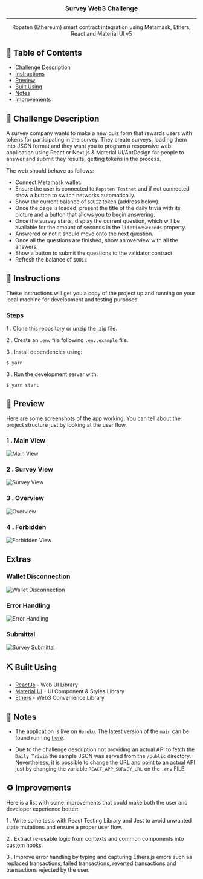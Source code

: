 <h3 align="center">Survey Web3 Challenge</h3>

---

<p align="center"> Ropsten (Ethereum) smart contract integration using Metamask, Ethers, React and Material UI v5
    <br> 
</p>

## 📝 Table of Contents

-   [Challenge Description](#description)
-   [Instructions](#instructions)
-   [Preview](#preview)
-   [Built Using](#built_using)
-   [Notes](#notes)
-   [Improvements](#improvements)

## 🧐 Challenge Description <a name = "description"></a>

A survey company wants to make a new quiz form that rewards users with tokens for
participating in the survey. They create surveys, loading them into JSON format and they want you to program a responsive web application using React or Next.js & Material UI/AntDesign for people to answer and submit they results, getting tokens in the process.

The web should behave as follows:

-   Connect Metamask wallet.
-   Ensure the user is connected to `Ropsten Testnet` and if not connected show a button to switch networks automatically.
-   Show the current balance of `$QUIZ` token (address below).
-   Once the page is loaded, present the title of the daily trivia with its picture and
    a button that allows you to begin answering.
-   Once the survey starts, display the current question, which will be available for
    the amount of seconds in the `lifetimeSeconds` property.
-   Answered or not it should move onto the next question.
-   Once all the questions are finished, show an overview with all the answers.
-   Show a button to submit the questions to the validator contract
-   Refresh the balance of `$QUIZ`

## 🏁 Instructions <a name = "instructions"></a>

These instructions will get you a copy of the project up and running on your local machine for development and testing purposes.

### Steps

1 . Clone this repository or unzip the .zip file.

2 . Create an `.env` file following `.env.example` file.

3 . Install dependencies using:

```
$ yarn
```

3 . Run the development server with:

```
$ yarn start
```

## 📸 Preview <a name="preview"></a>

Here are some screenshots of the app working. You can tell about the project structure just by looking at the user flow.

### 1 . Main View

![Main View](https://github.com/dieguezguille/survey-challenge/blob/develop/assets/images/connection.png)

### 2 . Survey View

![Survey View](https://github.com/dieguezguille/survey-challenge/blob/develop/assets/images/question.png)

### 3 . Overview

![Overview](https://github.com/dieguezguille/survey-challenge/blob/develop/assets/images/overview.png)

### 4 . Forbidden

![Forbidden View](https://github.com/dieguezguille/survey-challenge/blob/develop/assets/images/forbidden-view.png)

## Extras

### Wallet Disconnection

![Wallet Disconnection](https://github.com/dieguezguille/survey-challenge/blob/develop/assets/images/disconnection.png)

### Error Handling

![Error Handling](https://github.com/dieguezguille/survey-challenge/blob/develop/assets/images/error-handling.png)

### Submittal

![Survey Submittal](https://github.com/dieguezguille/survey-challenge/blob/develop/assets/images/submittal.png)

## ⛏️ Built Using <a name = "built_using"></a>

-   [ReactJs](https://reactjs.org/) - Web UI Library
-   [Material UI](https://mui.com/) - UI Component & Styles Library
-   [Ethers](https://docs.ethers.io/v5/) - Web3 Convenience Library

## 📝 Notes <a name = "notes"></a>

-   The application is live on `Heroku`. The latest version of the `main` can be found running [here](https://survey-web3-challenge.herokuapp.com/).

-   Due to the challenge description not providing an actual API to fetch the `Daily Trivia` the sample JSON was served from the `/public` directory. Nevertheless, it is possible to change the URL and point to an actual API just by changing the variable `REACT_APP_SURVEY_URL` on the `.env` FILE.

## ♻️ Improvements <a name = "improvements"></a>

Here is a list with some improvements that could make both the user and developer experience better:

1 . Write some tests with React Testing Library and Jest to avoid unwanted state mutations and ensure a proper user flow.

2 . Extract re-usable logic from contexts and common components into custom hooks.

3 . Improve error handling by typing and capturing Ethers.js errors such as replaced transactions, failed transactions, reverted transactions and transactions rejected by the user.
